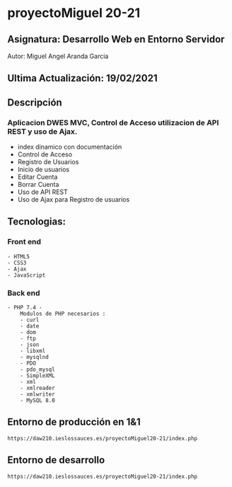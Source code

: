 # proyectoMiguel 20-21

## Asignatura: Desarrollo Web en Entorno Servidor
Autor: Miguel Angel Aranda Garcia


## Ultima Actualización: 19/02/2021
## Descripción

### Aplicacion DWES MVC, Control de Acceso utilizacion de API REST y uso de Ajax.
    
   - index dinamico con documentación
   - Control de Acceso
   - Registro de Usuarios
   - Inicio de usuarios
   - Editar Cuenta
   - Borrar Cuenta
   - Uso de API REST
   - Uso de Ajax para Registro de usuarios

## Tecnologias:

### Front end
    - HTML5
    - CSS3
    - Ajax
    - JavaScript

### Back end

    - PHP 7.4 -
        Modulos de PHP necesarios :
        - curl
        - date
        - dom
        - ftp
        - json
        - libxml
        - mysqlnd
        - PDO
        - pdo_mysql
        - SimpleXML
        - xml
        - xmlreader
        - xmlwriter
        - MySQL 8.0

## Entorno de producción en 1&1

    https://daw210.ieslossauces.es/proyectoMiguel20-21/index.php
    
## Entorno de desarrollo

    https://daw210.ieslossauces.es/proyectoMiguel20-21/index.php